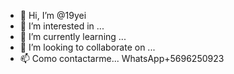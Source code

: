 - 👋 Hi, I’m @19yei
- 👀 I’m interested in ...
- 🌱 I’m currently learning ...
- 💞️ I’m looking to collaborate on ...
- 📫 Como contactarme...
WhatsApp+5696250923
<!---
19yei/19yei is a ✨ special ✨ repository because its `README.md` (this file) appears on your GitHub profile.
You can click the Preview link to take a look at your changes.
--->
